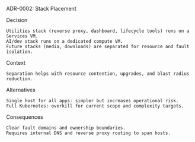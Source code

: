 ADR-0002: Stack Placement 

Decision 

    Utilities stack (reverse proxy, dashboard, lifecycle tools) runs on a Services VM.
    AI/dev stack runs on a dedicated compute VM.
    Future stacks (media, downloads) are separated for resource and fault isolation.
     

Context 

    Separation helps with resource contention, upgrades, and blast radius reduction.
     

Alternatives 

    Single host for all apps: simpler but increases operational risk.
    Full Kubernetes: overkill for current scope and complexity targets.
     

Consequences 

    Clear fault domains and ownership boundaries.
    Requires internal DNS and reverse proxy routing to span hosts.
